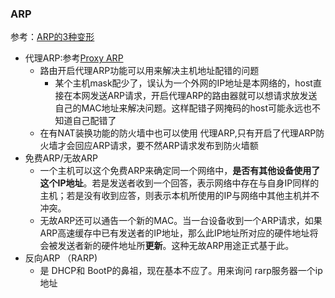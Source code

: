 ### ARP
参考：[ARP的3种变形](https://blog.51cto.com/qingfengjd/125450)
- 代理ARP:参考[Proxy ARP](https://www.practicalnetworking.net/series/arp/proxy-arp/)
    - 路由开启代理ARP功能可以用来解决主机地址配错的问题
        - 某个主机mask配少了，误认为一个外网的IP地址是本网络的，host直接在本网发送ARP请求，开启代理ARP的路由器就可以想请求放发送自己的MAC地址来解决问题。这样配错子网掩码的host可能永远也不知道自己配错了
    - 在有NAT装换功能的防火墙中也可以使用 代理ARP,只有开启了代理ARP防火墙才会回应ARP请求，要不然ARP请求发布到防火墙额
- 免费ARP/无故ARP
    - 一个主机可以这个免费ARP来确定同一个网络中，**是否有其他设备使用了这个IP地址**。若是发送者收到一个回答，表示网络中存在与自身IP同样的主机；若是没有收到应答，则表示本机所使用的IP与网络中其他主机并不冲突。
    - 无故ARP还可以通告一个新的MAC。当一台设备收到一个ARP请求，如果ARP高速缓存中已有发送者的IP地址，那么此IP地址所对应的硬件地址将会被发送者新的硬件地址所**更新**。这种无故ARP用途正式基于此。
- 反向ARP  （RARP)
    - 是 DHCP和 BootP的鼻祖，现在基本不应了。用来询问 rarp服务器一个ip地址
    

